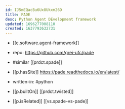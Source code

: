 ```yaml
---
id: IJ5mEQacBu6Ux8Ukxm26D
title: PADE
desc: Python Agent DEvelopment framework
updated: 1696277008110
created: 1637793632731
---
```


- [[c.software.agent-framework]]
- repo: https://github.com/grei-ufc/pade
- #similar [[prdct.spade]]

- [[p.hasSite]] https://pade.readthedocs.io/en/latest/
- written-in: #python
- [[p.builtOn]] [[prdct.twisted]]
- [[p.isRelated]] [[vs.spade-vs-pade]]